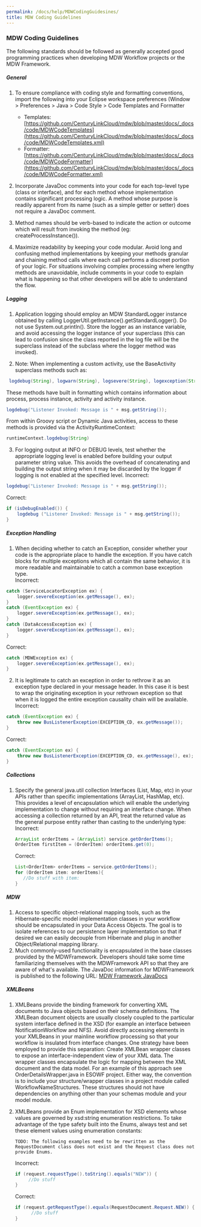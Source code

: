 ```yaml
---
permalink: /docs/help/MDWCodingGuidesines/
title: MDW Coding Guidelines
---
```

 
### MDW Coding Guidelines

The following standards should be followed as generally accepted good programming practices when developing MDW Workflow projects or the MDW Framework.

##### General
1. To ensure compliance with coding style and formatting conventions, import the following into your Eclipse workspace preferences (Window > Preferences > Java > Code Style > Code Templates and Formatter 
     - Templates: [https://github.com/CenturyLinkCloud/mdw/blob/master/docs/_docs/code/MDWCodeTemplates](https://github.com/CenturyLinkCloud/mdw/blob/master/docs/_docs/code/MDWCodeTemplates.xml)
     - Formatter: [https://github.com/CenturyLinkCloud/mdw/blob/master/docs/_docs/code/MDWCodeFormatter](https://github.com/CenturyLinkCloud/mdw/blob/master/docs/_docs/code/MDWCodeFormatter.xml)
       
2. Incorporate JavaDoc comments into your code for each top-level type (class or interface), and for each method whose implementation contains significant processing logic.  A method whose purpose is readily apparent from its name (such as a simple getter or setter) does not require a JavaDoc comment.

3. Method names should be verb-based to indicate the action or outcome which will result from invoking the method (eg: createProcessInstance()).

4. Maximize readability by keeping your code modular.  Avoid long and confusing method implementations by keeping your methods granular and chaining method calls where each call performs a discreet portion of your logic.  For situations involving complex processing where lengthy methods are unavoidable, include comments in your code to explain what is happening so that other developers will be able to understand the flow.

##### Logging
1. Application logging should employ an MDW StandardLogger instance obtained by calling LoggerUtil.getInstance().getStandardLogger().  Do not use System.out.println().  Store the logger as an instance variable, and avoid accessing the logger instance of your superclass (this can lead to confusion since the class reported in the log file will be the superclass instead of the subclass where the logger method was invoked).

2. Note: When implementing a custom activity, use the BaseActivity superclass methods such as:
```java
 logdebug(String), logwarn(String), logsevere(String), logexception(String, Exception), etc. 
 ```
 These methods have built in formatting which contains information about process, process instance, activity and activity instance.
```java
logdebug("Listener Invoked: Message is " + msg.getString());
```

   From within Groovy script or Dynamic Java activities, access to these methods is provided via the ActivityRuntimeContext:
   ```java
   runtimeContext.logdebug(String)
   ```

3. For logging output at INFO or DEBUG levels, test whether the appropriate logging level is enabled before building your output parameter string value.  This avoids the overhead of concatenating and building the output string when it may be discarded by the logger if logging is not enabled at the specified level.
Incorrect:
```java
logdebug("Listener Invoked: Message is " + msg.getString());
```
Correct:
```java
if (isDebugEnabled()) {
    logdebug ("Listener Invoked: Message is " + msg.getString());
}
```

##### Exception Handling
1. When deciding whether to catch an Exception, consider whether your code is the appropriate place to handle the exception.  If you have catch blocks for multiple exceptions which all contain the same behavior, it is more readable and maintainable to catch a common base exception type.     
Incorrect:
```java
catch (ServiceLocatorException ex) {
    logger.severeException(ex.getMessage(), ex);
}
catch (EventException ex) {
    logger.severeException(ex.getMessage(), ex);
}
catch (DataAccessException ex) {
    logger.severeException(ex.getMessage(), ex);
}
```
Correct:
```java
catch (MDWException ex) {
    logger.severeException(ex.getMessage(), ex);
}
```

2. It is legitimate to catch an exception in order to rethrow it as an exception type declared in your message header.  In this case it is best to wrap the originating exception in your rethrown exception so that when it is logged the entire exception causality chain will be available.   
Incorrect:
```java
catch (EventException ex) {
    throw new BusListenerException(EXCEPTION_CD, ex.getMessage());
}
```
Correct:
```java
catch (EventException ex) {
    throw new BusListenerException(EXCEPTION_CD, ex.getMessage(), ex);
}
```

##### Collections
1. Specify the general java.util collection Interfaces (List, Map, etc) in your APIs rather than specific implementations (ArrayList, HashMap, etc).  This provides a level of encapsulation which will enable the underlying implementation to change without requiring an interface change.
When accessing a collection returned by an API, treat the returned value as the general purpose entity rather than casting to the underlying type:   
   Incorrect:
   ```java
   ArrayList orderItems = (ArrayList) service.getOrderItems();
   OrderItem firstItem = (OrderItem) orderItems.get(0);
   ```
   Correct:
   ```java
   List<OrderItem> orderItems = service.getOrderItems();
   for (OrderItem item: orderItems){
      //Do stuff with item:
   }
   ```

##### MDW
1. Access to specific object-relational mapping tools, such as the Hibernate-specific model implementation classes in your workflow should be encapsulated in your Data Access Objects.  The goal is to isolate references to our persistence layer implementation so that if desired we can easily decouple from Hibernate and plug in another Object/Relational mapping library.
2. Much commonly-used functionality is encapsulated in the base classes provided by the MDWFramework.  Developers should take some time familiarizing themselves with the MDWFramework API so that they are aware of what's available.  The JavaDoc information for MDWFramework is published to the following URL:
[MDW Framework JavaDocs](http://centurylinkcloud.github.io/mdw/docs/javadoc/index.html)

##### XMLBeans
1. XMLBeans provide the binding framework for converting XML documents to Java objects based on their schema definitions.  The XMLBean document objects are usually closely coupled to the particular system interface defined in the XSD (for example an interface between NotificationWorkflow and NFS).  Avoid directly accessing elements in your XMLBeans in your mainline workflow processing so that your workflow is insulated from interface changes.  One strategy have been employed to provide this separation:
Create XMLBean wrapper classes to expose an interface-independent view of your XML data.  The wrapper classes encapsulate the logic for mapping between the XML document and the data model.  For an example of this approach see OrderDetailsWrapper.java in ESOWF project.
Either way, the convention is to include your structure/wrapper classes in a project module called WorkflowNameStructures.  These structures should not have dependencies on anything other than your schemas module and your model module.

2. XMLBeans provide an Enum implementation for XSD elements whose values are governed by xsd:string enumeration restrictions.  To take advantage of the type safety built into the Enums, always test and set these element values using enumeration constants:

   ```TODO: The following examples need to be rewritten as the RequestDocument class does not exist and the Request class does not provide Enums.```  

   Incorrect:
   ```java
   if (request.requestType().toString().equals("NEW")) {
        //Do stuff
   }
   ```
   Correct:
   ```java
   if (request.getRequestType().equals(RequestDocument.Request.NEW)) {
         //Do stuff
   }
   ```

